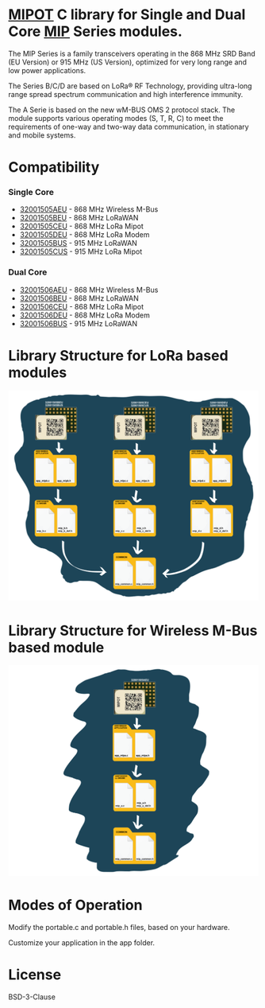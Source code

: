 <!-- For .md file development refers to https://docs.github.com/en -->
# [MIPOT](https://www.mipot.com) C library for Single and Dual Core [MIP](https://mipot.com/en/products/?cat=110) Series modules.

The MIP Series is a family transceivers operating in the 868 MHz SRD Band (EU Version) or 915 MHz (US Version), optimized for very long range and low power applications.

The Series B/C/D are based on LoRa® RF Technology, providing ultra-long range spread spectrum communication and high interference immunity. 

The A Serie is based on the new wM-BUS OMS 2 protocol stack. The module supports various operating modes (S, T, R, C) to meet the requirements of one-way and two-way data communication, in stationary and mobile systems.

# Compatibility

### Single Core
 - [32001505AEU](https://mipot.com/en/products/mip-series/single-core/32001505aeu/) - 868 MHz Wireless M-Bus
 - [32001505BEU](https://mipot.com/en/products/mip-series/single-core/32001505beu/) - 868 MHz LoRaWAN
 - [32001505CEU](https://mipot.com/en/products/mip-series/single-core/32001505ceu/) - 868 MHz LoRa Mipot
 - [32001505DEU](https://mipot.com/en/products/mip-series/single-core/32001505deu/) - 868 MHz LoRa Modem
 - [32001505BUS](https://mipot.com/en/products/mip-series/single-core/32001505bus/) - 915 MHz LoRaWAN
 - [32001505CUS](https://mipot.com/en/products/mip-series/single-core/32001505cus/) - 915 MHz LoRa Mipot
 
 ### Dual Core
 - [32001506AEU](https://mipot.com/en/products/mip-series/dual-core/32001506aeu/) - 868 MHz Wireless M-Bus
 - [32001506BEU](https://mipot.com/en/products/mip-series/dual-core/32001506beu/) - 868 MHz LoRaWAN
 - [32001506CEU](https://mipot.com/en/products/mip-series/dual-core/32001506ceu/) - 868 MHz LoRa Mipot
 - [32001506DEU](https://mipot.com/en/products/mip-series/dual-core/32001506deu/) - 868 MHz LoRa Modem
 - [32001506BUS](https://mipot.com/en/products/mip-series/dual-core/32001506bus/) - 915 MHz LoRaWAN
 
# Library Structure for LoRa based modules

![img0](https://github.com/Mipot-Hi-Tech/mip/blob/master/img/img004.png)


# Library Structure for Wireless M-Bus based module

![img1](https://github.com/Mipot-Hi-Tech/mip/blob/master/img/img005.png)


# Modes of Operation

Modify the portable.c and portable.h files, based on your hardware.

Customize your application in the app folder.


# License
 
BSD-3-Clause


